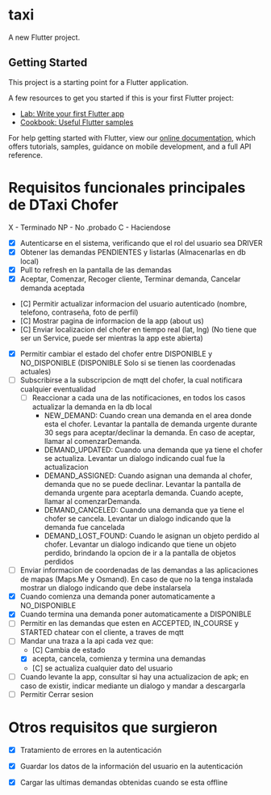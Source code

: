 # taxi

A new Flutter project.

## Getting Started

This project is a starting point for a Flutter application.

A few resources to get you started if this is your first Flutter project:

- [Lab: Write your first Flutter app](https://flutter.dev/docs/get-started/codelab)
- [Cookbook: Useful Flutter samples](https://flutter.dev/docs/cookbook)

For help getting started with Flutter, view our
[online documentation](https://flutter.dev/docs), which offers tutorials,
samples, guidance on mobile development, and a full API reference.

# Requisitos funcionales principales de DTaxi Chofer

X - Terminado
NP - No .probado
C - Haciendose

- [X] Autenticarse en el sistema, verificando que el rol del usuario sea DRIVER
- [X] Obtener las demandas PENDIENTES y listarlas (Almacenarlas en db local)
- [X] Pull to refresh en la pantalla de las demandas
- [X] Aceptar, Comenzar, Recoger cliente, Terminar demanda, Cancelar demanda aceptada
- [C] Permitir actualizar informacion del usuario autenticado (nombre, telefono, contraseña, foto de perfil)
- [C] Mostrar pagina de informacion de la app (about us)
- [C] Enviar localizacion del chofer en tiempo real (lat, lng) (No tiene que ser un Service, puede ser mientras la app este abierta)
- [X] Permitir cambiar el estado del chofer entre DISPONIBLE y NO_DISPONIBLE
    (DISPONIBLE Solo si se tienen las coordenadas actuales)
- [ ] Subscribirse a la subscripcion de mqtt del chofer, la cual notificara cualquier eventualidad
    - [ ] Reaccionar a cada una de las notificaciones, en todos los casos actualizar la demanda en la db local
        - NEW_DEMAND: Cuando crean una demanda en el area donde esta el chofer. Levantar la pantalla de demanda urgente 
            durante 30 segs para aceptar/declinar la demanda. En caso de aceptar, llamar al comenzarDemanda.
        - DEMAND_UPDATED: Cuando una demanda que ya tiene el chofer se actualiza. Levantar un dialogo indicando cual fue
            la actualizacion 
        - DEMAND_ASSIGNED: Cuando asignan una demanda al chofer, demanda que no se puede declinar. Levantar la pantalla de demanda urgente para aceptarla demanda. Cuando acepte, llamar al comenzarDemanda.
        - DEMAND_CANCELED: Cuando una demanda que ya tiene el chofer se cancela. Levantar un dialogo indicando que la demanda fue cancelada 
        - DEMAND_LOST_FOUND: Cuando le asignan un objeto perdido al chofer. Levantar un dialogo indicando que tiene un objeto perdido, brindando la opcion de ir a la pantalla de objetos perdidos
- [ ] Enviar informacion de coordenadas de las demandas a las aplicaciones de mapas (Maps.Me y Osmand). En caso de que no la tenga instalada mostrar 
    un dialogo indicando que debe instalarsela
- [X] Cuando comienza una demanda poner automaticamente a NO_DISPONIBLE
- [X] Cuando termina una demanda poner automaticamente a DISPONIBLE
- [ ] Permitir en las demandas que esten en ACCEPTED, IN_COURSE y STARTED chatear con el cliente, a traves de mqtt
- [ ] Mandar una traza a la api cada vez que:
    - [C] Cambia de estado
    - [X] acepta, cancela, comienza y termina una demandas
    - [C] se actualiza cualquier dato del usuario
- [ ] Cuando levante la app, consultar si hay una actualizacion de apk; en caso de existir, indicar mediante un dialogo y mandar a descargarla
- [ ] Permitir Cerrar sesion

# Otros requisitos que surgieron
- [X] Tratamiento de errores en la autenticación
- [X] Guardar los datos de la información del usuario en la autenticación
- [X] Cargar las ultimas demandas obtenidas cuando se esta offline


